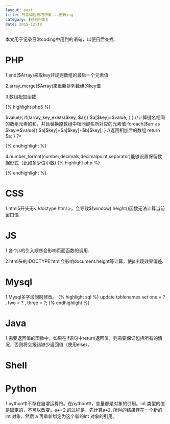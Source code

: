 ```yaml
---
layout: post
title: 日常编程技巧积累...更新ing
category: [经验积累]
date: 2015-12-18
---
```

本文用于记录日常coding中用到的语句，以便日后查找.
<!-- more -->


# PHP
1.end($Array)来取key非规则数组的最后一个元素值

2.array_merge($Array)来重新排列数组的key值

3.数组相加函数
	
{% highlight php5 %}
<?php
	function array_add($a,$b){
		//根据键名获取两个数组的交集
		$arr=array_intersect_key($a, $b);
		//遍历第二个数组，如果键名不存在与第一个数组，将数组元素增加到第一个数组
		foreach($b as $key=>$value){
			if(!array_key_exists($key, $a)){
				$a[$key]=$value;
			}
		}
		//计算键名相同的数组元素的和，并且替换原数组中相同键名所对应的元素值
		foreach($arr as $key=>$value){
			$a[$key]=$a[$key]+$b[$key];
		}
		//返回相加后的数组
		return $a;
	}
?>
{% endhighlight %}

4.number_format(number,decimals,decimalpoint,separator)能够设置保留数据形式（比如多少位小数)
{% highlight php %}
<?php
	number_format($views, 1, ".", "");//保留一位小数，并且没有千位分隔符.
?>
{% endhighlight %}
# CSS
1.html5开头无< !doctype html >，会导致$(window).height()函数无法计算当前窗口值.

# JS
1.各个js的引入顺序会影响页面函数的调用.

2.html头的!DOCTYPE html会影响document.height等计算，使js出现效果偏差.

# Mysql

1.Mysql多字段同时修改。
{% highlight sql %}
update tablenames set one = ? , two = ? , three = ?;
{% endhighlight %}
# Java
1.需要返回值的函数中，如果在if语句中return返回值，则需要保证包括所有的情况，否则将会报错缺少返回值（使用else）。

# Shell

# Python
1.python中不存在自增运算符。在python中，变量都是对象的引用。int 类型的值是固定的，不可以改变。a+=2 的过程是，先计算a+2, 所得的结果存在一个新的int 对象，然后 a 再重新绑定为这个新的int 对象的引用。

